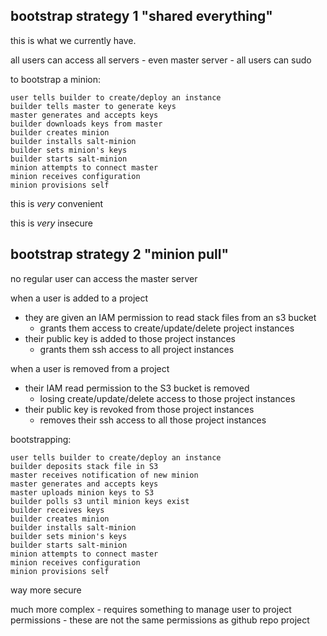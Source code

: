 ## bootstrap strategy 1   "shared everything"

this is what we currently have.

all users can access all servers
    - even master server
    - all users can sudo

to bootstrap a minion:

    user tells builder to create/deploy an instance
    builder tells master to generate keys
    master generates and accepts keys
    builder downloads keys from master
    builder creates minion
    builder installs salt-minion
    builder sets minion's keys
    builder starts salt-minion
    minion attempts to connect master
    minion receives configuration
    minion provisions self

this is *very* convenient

this is *very* insecure



## bootstrap strategy 2   "minion pull"

no regular user can access the master server

when a user is added to a project
- they are given an IAM permission to read stack files from an s3 bucket
    - grants them access to create/update/delete project instances
- their public key is added to those project instances
    - grants them ssh access to all project instances

when a user is removed from a project
- their IAM read permission to the S3 bucket is removed
    - losing create/update/delete access to those project instances
- their public key is revoked from those project instances
    - removes their ssh access to all those project instances


bootstrapping:

    user tells builder to create/deploy an instance
    builder deposits stack file in S3
    master receives notification of new minion
    master generates and accepts keys
    master uploads minion keys to S3
    builder polls s3 until minion keys exist
    builder receives keys
    builder creates minion
    builder installs salt-minion
    builder sets minion's keys
    builder starts salt-minion
    minion attempts to connect master
    minion receives configuration
    minion provisions self

way more secure

much more complex
    - requires something to manage user to project permissions
        - these are not the same permissions as github repo project


